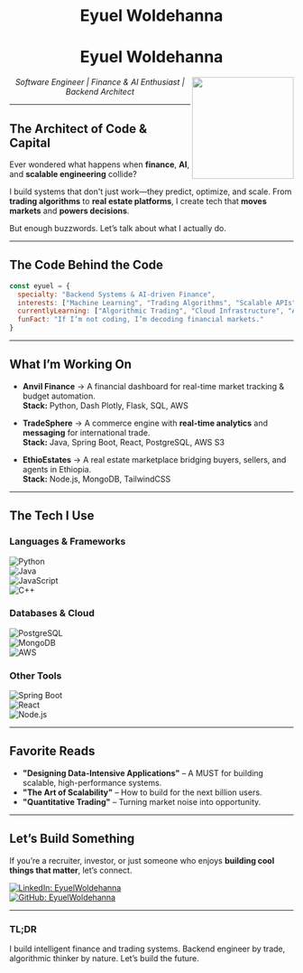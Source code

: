 <h1 align="center">Eyuel Woldehanna</h1>  
<div align="center">
  <h1>Eyuel Woldehanna</h1>
  <img align="right" src="https://media.giphy.com/media/xT9IgzoKnwFNmISR8I/giphy.gif" width="180">
</div>
<p align="center"><em>Software Engineer | Finance & AI Enthusiast | Backend Architect</em></p>  

---

## The Architect of Code & Capital  

Ever wondered what happens when **finance**, **AI**, and **scalable engineering** collide?  

I build systems that don't just work—they predict, optimize, and scale. From **trading algorithms** to **real estate platforms**, I create tech that **moves markets** and **powers decisions**.  

But enough buzzwords. Let’s talk about what I actually do.  

---

## The Code Behind the Code  

```Javascript
const eyuel = {  
  specialty: "Backend Systems & AI-driven Finance",  
  interests: ["Machine Learning", "Trading Algorithms", "Scalable APIs"],  
  currentlyLearning: ["Algorithmic Trading", "Cloud Infrastructure", "AI for Financial Markets"],  
  funFact: "If I’m not coding, I’m decoding financial markets."  
}  
```

---

## What I’m Working On  

- **Anvil Finance** → A financial dashboard for real-time market tracking & budget automation.  
  **Stack:** Python, Dash Plotly, Flask, SQL, AWS  

- **TradeSphere** → A commerce engine with **real-time analytics** and **messaging** for international trade.  
  **Stack:** Java, Spring Boot, React, PostgreSQL, AWS S3  

- **EthioEstates** → A real estate marketplace bridging buyers, sellers, and agents in Ethiopia.  
  **Stack:** Node.js, MongoDB, TailwindCSS  

---

## The Tech I Use  

### **Languages & Frameworks**  
![Python](https://img.shields.io/badge/-Python-3776AB?style=flat&logo=python&logoColor=white)  
![Java](https://img.shields.io/badge/-Java-007396?style=flat&logo=java&logoColor=white)  
![JavaScript](https://img.shields.io/badge/-JavaScript-F7DF1E?style=flat&logo=javascript&logoColor=black)  
![C++](https://img.shields.io/badge/-C++-00599C?style=flat&logo=cplusplus&logoColor=white)  

### **Databases & Cloud**  
![PostgreSQL](https://img.shields.io/badge/-PostgreSQL-4169E1?style=flat&logo=postgresql&logoColor=white)  
![MongoDB](https://img.shields.io/badge/-MongoDB-47A248?style=flat&logo=mongodb&logoColor=white)  
![AWS](https://img.shields.io/badge/-AWS-232F3E?style=flat&logo=amazon-aws&logoColor=white)  

### **Other Tools**  
![Spring Boot](https://img.shields.io/badge/-Spring_Boot-6DB33F?style=flat&logo=spring&logoColor=white)  
![React](https://img.shields.io/badge/-React-61DAFB?style=flat&logo=react&logoColor=black)  
![Node.js](https://img.shields.io/badge/-Node.js-339933?style=flat&logo=node.js&logoColor=white)  

---

## Favorite Reads  

- **"Designing Data-Intensive Applications"** – A MUST for building scalable, high-performance systems.  
- **"The Art of Scalability"** – How to build for the next billion users.  
- **"Quantitative Trading"** – Turning market noise into opportunity.  

---

## Let’s Build Something  

If you’re a recruiter, investor, or just someone who enjoys **building cool things that matter**, let’s connect.  

[![LinkedIn: EyuelWoldehanna](https://img.shields.io/badge/-EyuelWoldehanna-blue?style=flat-square&logo=Linkedin&logoColor=white&link=https://www.linkedin.com/in/woldehanna/)](https://www.linkedin.com/in/woldehanna/)  
[![GitHub: EyuelWoldehanna](https://img.shields.io/github/followers/EyuelWoldehanna?label=Follow&style=social)](https://github.com/EyuelWoldehanna)  

---

### **TL;DR**  

I build intelligent finance and trading systems. Backend engineer by trade, algorithmic thinker by nature. Let’s build the future.  
